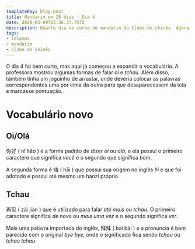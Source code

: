 ```yaml
---
templateKey: blog-post
title: Mandarim em 28 dias - Dia 4
date: 2020-05-09T15:36:37.757Z
description: Quarto dia do curso de mandarim do Clube de chinês. Agora já sei falar "oi" e "tchau"!
tags:
- idiomas
- mandarim
- clube de chinês
---
```

O dia 4 foi bem curto, mas aqui já começou a expandir o vocabulário. A professora mostrou algumas formas de falar *oi* e *tchau*. Além disso, também tinha um joguinho de arrastar, onde deveria colocar as palavras correspondentes uma por cima da outra para que desaparecessem da tela e marcasse pontuação.

# Vocabulário novo
## Oi/Olá
<ruby lang="ch">你好</ruby> ( nĭ hăo ) é a forma padrão de dizer *oi* ou *olá*, e ela possui o primeiro caractere que significa *você* e o segundo que significa *bom*.

A segunda forma é <ruby lang="ch">嗨</ruby> ( hāi ) que possui sua origem no inglês *hi* e que foi adotado e possui até mesmo um hanzi próprio.

## Tchau
<ruby lang="ch">再见</ruby> ( zài jiàn ) que é utilizado para falar *até mais* ou *tchau*. O primeiro caractere significa *de novo* ou *mais uma vez* e o segundo significa *ver*.

Mais uma palavra importada do inglês, <ruby lang="ch">拜拜</ruby> ( bài bài ) e a pronúncia é bem parecido com o original *bye bye*, onde o significado fica sendo *tchau* ou *tchau tchau*.